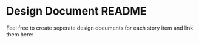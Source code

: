 # Design Document README

Feel free to create seperate design documents for each story item and link them here:
